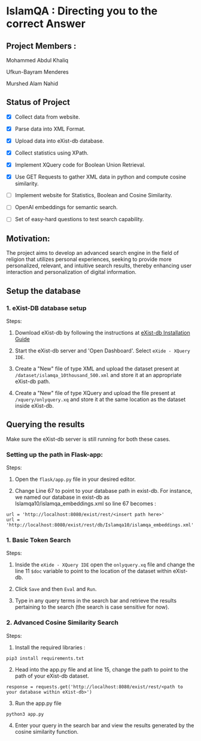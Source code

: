 # **IslamQA : Directing you to the correct Answer**

## **Project Members** :

Mohammed Abdul Khaliq

Ufkun-Bayram Menderes

Murshed Alam Nahid

## Status of Project

- [x] Collect data from website.
   
- [x] Parse data into XML Format.
      
- [x] Upload data into eXist-db database.
      
- [x] Collect statistics using XPath.
      
- [x] Implement XQuery code for Boolean Union Retrieval.
      
- [x] Use GET Requests to gather XML data in python and compute cosine similarity.
      
- [ ] Implement website for Statistics, Boolean and Cosine Similarity.
      
- [ ] OpenAI embeddings for semantic search.
      
- [ ] Set of easy-hard questions to test search capability.

## **Motivation**:
The project aims to develop an advanced search engine in the field of religion that utilizes personal experiences, seeking to provide more personalized, relevant, and intuitive search results, thereby enhancing user interaction and personalization of digital information.



## Setup the database


### 1. eXist-DB database setup

Steps:

1. Download eXist-db by following the instructions at <a href='https://exist-db.org/exist/apps/doc/basic-installation'>eXist-db Installation Guide</a>

2. Start the eXist-db server and 'Open Dashboard'. Select ```eXide - XQuery IDE```.
   
3. Create a "New" file of type XML and upload the dataset present at ```/dataset/islamqa_10thousand_500.xml``` and store it at an appropriate eXist-db path.
   
4. Create a "New" file of type XQuery and upload the file present at ```/xquery/onlyquery.xq``` and store it at the same location as the dataset inside eXist-db.
   
## Querying the results
Make sure the eXist-db server is still running for both these cases.

### Setting up the path in Flask-app:

Steps: 

1. Open the ```flask/app.py``` file in your desired editor.

2. Change Line 67 to point to your database path in exist-db. For instance, we named our database in exist-db as Islamqa10/islamqa_embeddings.xml so line 67 becomes :
```
url = 'http://localhost:8080/exist/rest/<insert path here>'
url = 'http://localhost:8080/exist/rest/db/Islamqa10/islamqa_embeddings.xml'
```

### 1. Basic Token Search

Steps:

1. Inside the ```eXide - XQuery IDE``` open the ```onlyquery.xq``` file and change the line 11 ```$doc``` variable to point to the location of the dataset within eXist-db.

2. Click ```Save``` and then ```Eval``` and ```Run```.

3. Type in any query terms in the search bar and retrieve the results pertaining to the search (the search is case sensitive for now).

### 2. Advanced Cosine Similarity Search

Steps:

1. Install the required libraries :
```
pip3 install requirements.txt
```
2. Head into the app.py file and at line 15, change the path to point to the path of your eXist-db dataset.
```
response = requests.get('http://localhost:8080/exist/rest/<path to your database within eXist-db>')
```
3. Run the app.py file
```
python3 app.py
```
4. Enter your query in the search bar and view the results generated by the cosine similarity function.


